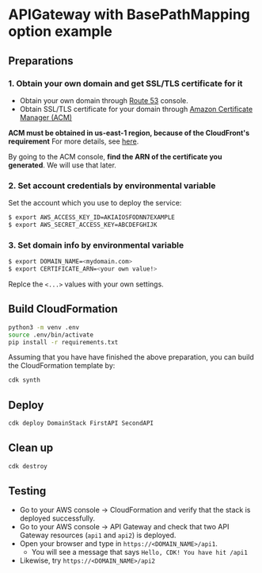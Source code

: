 # APIGateway with BasePathMapping option example

## Preparations

### 1. Obtain your own domain and get SSL/TLS certificate for it
* Obtain your own domain through [Route 53](https://aws.amazon.com/jp/route53/) console.
* Obtain SSL/TLS certificate for your domain through [Amazon Certificate Manager (ACM)](https://docs.aws.amazon.com/acm/latest/userguide/acm-overview.html)

**ACM must be obtained in us-east-1 region, because of the CloudFront's requirement** For more details, see [here](https://docs.aws.amazon.com/AmazonCloudFront/latest/DeveloperGuide/cnames-and-https-requirements.html).

By going to the ACM console, **find the ARN of the certificate you generated**. We will use that later.

### 2. Set account credentials by environmental variable
Set the account which you use to deploy the service:
```bash
$ export AWS_ACCESS_KEY_ID=AKIAIOSFODNN7EXAMPLE
$ export AWS_SECRET_ACCESS_KEY=ABCDEFGHIJK
```

### 3. Set domain info by environmental variable
```bash
$ export DOMAIN_NAME=<mydomain.com>
$ export CERTIFICATE_ARN=<your own value!>
```
Replce the `<...>` values with your own settings.

## Build CloudFormation

```bash
python3 -m venv .env
source .env/bin/activate
pip install -r requirements.txt
```

Assuming that you have have finished the above preparation, you can build the CloudFormation template by:
```bash
cdk synth
```

## Deploy

```bash
cdk deploy DomainStack FirstAPI SecondAPI
```

## Clean up

```bash
cdk destroy
```

## Testing

* Go to your AWS console -> CloudFormation and verify that the stack is deployed successfully.
* Go to your AWS console -> API Gateway and check that two API Gateway resources (`api1` and `api2`) is deployed.
* Open your browser and type in `https://<DOMAIN_NAME>/api1`.
  * You will see a message that says `Hello, CDK! You have hit /api1`
* Likewise, try `https://<DOMAIN_NAME>/api2`
